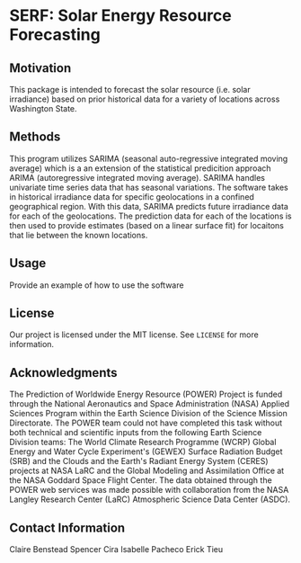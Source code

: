 # SERF: Solar Energy Resource Forecasting
## Motivation
This package is intended to forecast the solar resource (i.e. solar irradiance) based on prior historical data for a variety of locations across Washington State.

## Methods
This program utilizes SARIMA (seasonal auto-regressive integrated moving average) which is a an extension of the statistical predicition approach ARIMA (autoregressive integrated moving average). SARIMA handles univariate time series data that has seasonal variations. The software takes in historical irradiance data for specific geolocations in a confined geographical region. With this data, SARIMA predicts future irradiance data for each of the geolocations. The prediction data for each of the locations is then used to provide estimates (based on a linear surface fit) for locaitons that lie between the known locations.

## Usage
Provide an example of how to use the software



## License 
Our project is licensed under the MIT license. See ``LICENSE`` for more information.

## Acknowledgments
The Prediction of Worldwide Energy Resource (POWER) Project is funded through the National Aeronautics and Space Administration (NASA) Applied Sciences Program within the Earth Science Division of the Science Mission Directorate. The POWER team could not have completed this task without both technical and scientific inputs from the following Earth Science Division teams: The World Climate Research Programme (WCRP) Global Energy and Water Cycle Experiment's (GEWEX) Surface Radiation Budget (SRB) and the Clouds and the Earth's Radiant Energy System (CERES) projects at NASA LaRC and the Global Modeling and Assimilation Office at the NASA Goddard Space Flight Center. The data obtained through the POWER web services was made possible with collaboration from the NASA Langley Research Center (LaRC) Atmospheric Science Data Center (ASDC).

## Contact Information
Claire Benstead
Spencer Cira
Isabelle Pacheco
Erick Tieu
